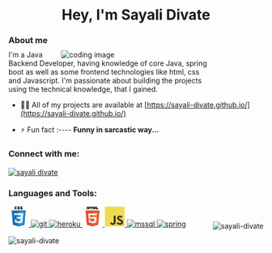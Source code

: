 <h1 align="center" style="margin-bottom:20px">Hey, I'm Sayali Divate</h1>
<h3 align="left", style="margin-bottom:10px">About me</h3>

<img align="right" alt="coding image" width="400px" src="https://raw.githubusercontent.com/TheDudeThatCode/TheDudeThatCode/master/Assets/Developer.gif">

<div align="left" style="width:400px">I'm a Java Backend Developer, having knowledge of core Java, spring boot as well as some frontend technologies like html, css and Javascript. I'm passionate about building the projects using the technical knowledge, that I gained.</div>

- 👨‍💻 All of my projects are available at [https://sayali-divate.github.io/](https://sayali-divate.github.io/)

- ⚡ Fun fact :---- **Funny in sarcastic way...**

<h3 align="left">Connect with me:</h3>
<p align="left" >
<a href="https://linkedin.com/in/sayali divate" target="blank"><img align="center" src="https://raw.githubusercontent.com/rahuldkjain/github-profile-readme-generator/master/src/images/icons/Social/linked-in-alt.svg" alt="sayali divate" height="30" width="40" /></a>
</p>

<h3 align="left">Languages and Tools:</h3>
<p><img align="right" style="margin-top:30px" src="https://github-readme-streak-stats.herokuapp.com/?user=sayali-divate&" alt="sayali-divate" /></p>
<p align="left"> <a href="https://www.w3schools.com/css/" target="_blank" rel="noreferrer"> <img src="https://raw.githubusercontent.com/devicons/devicon/master/icons/css3/css3-original-wordmark.svg" alt="css3" width="40" height="40"/> </a> <a href="https://git-scm.com/" target="_blank" rel="noreferrer"> <img src="https://www.vectorlogo.zone/logos/git-scm/git-scm-icon.svg" alt="git" width="40" height="40"/> </a> <a href="https://heroku.com" target="_blank" rel="noreferrer"> <img src="https://www.vectorlogo.zone/logos/heroku/heroku-icon.svg" alt="heroku" width="40" height="40"/> </a> <a href="https://www.w3.org/html/" target="_blank" rel="noreferrer"> <img src="https://raw.githubusercontent.com/devicons/devicon/master/icons/html5/html5-original-wordmark.svg" alt="html5" width="40" height="40"/> </a> <a href="https://developer.mozilla.org/en-US/docs/Web/JavaScript" target="_blank" rel="noreferrer"> <img src="https://raw.githubusercontent.com/devicons/devicon/master/icons/javascript/javascript-original.svg" alt="javascript" width="40" height="40"/> </a> <a href="https://www.microsoft.com/en-us/sql-server" target="_blank" rel="noreferrer"> <img src="https://www.svgrepo.com/show/303229/microsoft-sql-server-logo.svg" alt="mssql" width="40" height="40"/> </a> <a href="https://spring.io/" target="_blank" rel="noreferrer"> <img src="https://www.vectorlogo.zone/logos/springio/springio-icon.svg" alt="spring" width="40" height="40"/> </a> </p>

<p><img align="center" src="https://github-readme-stats.vercel.app/api/top-langs?username=sayali-divate&show_icons=true&locale=en&layout=compact" alt="sayali-divate" /></p>


